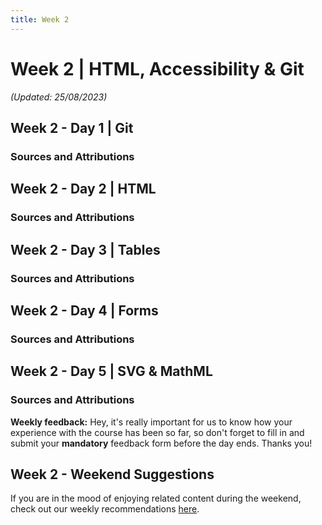 ```yaml
---
title: Week 2
---
```


# Week 2 | HTML, Accessibility & Git

_(Updated: 25/08/2023)_

## Week 2 - Day 1 | Git

  ### Sources and Attributions

## Week 2 - Day 2 | HTML
  
  ### Sources and Attributions

## Week 2 - Day 3 | Tables
  
  ### Sources and Attributions

## Week 2 - Day 4 | Forms
  
  ### Sources and Attributions

## Week 2 - Day 5 | SVG & MathML
  
  ### Sources and Attributions

**Weekly feedback:** Hey, it's really important for us to know how your experience with the course has been so far, so don't forget to fill in and submit your **mandatory** feedback form before the day ends. Thanks you! 

## Week 2 - Weekend Suggestions

If you are in the mood of enjoying related content during the weekend, check out our weekly recommendations [here](WEEKEND.md).